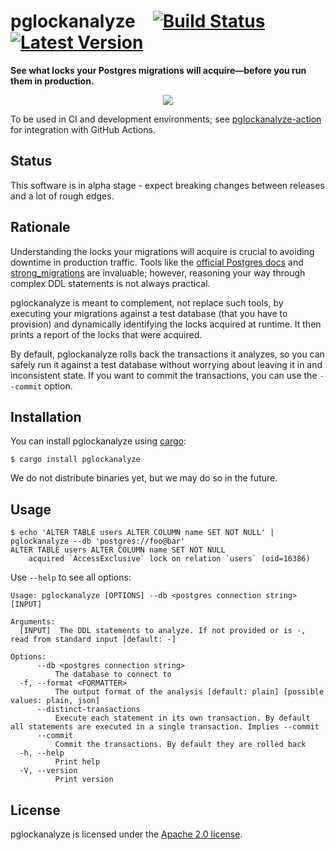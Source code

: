 # pglockanalyze&emsp;[![Build Status]][actions] [![Latest Version]][crates.io]

[Build Status]: https://img.shields.io/github/actions/workflow/status/agis/pglockanalyze/ci.yml?branch=main
[actions]: https://github.com/agis/pglockanalyze/actions?query=branch%3Amain
[Latest Version]: https://img.shields.io/crates/v/pglockanalyze.svg
[crates.io]: https://crates.io/crates/pglockanalyze

**See what locks your Postgres migrations will acquire—before you run them in production.**

<p align="center">
  <img src="https://github.com/user-attachments/assets/3539ef87-8bce-436c-a826-fbdc4a7da526" />
</p>

To be used in CI and development environments; see
[pglockanalyze-action](https://github.com/agis/pglockanalyze-action) for
integration with GitHub Actions.

## Status

This software is in alpha stage - expect breaking changes between releases and a lot of rough edges.

## Rationale

Understanding the locks your migrations will acquire is crucial to avoiding
downtime in  production traffic. Tools like the [official Postgres
docs](https://www.postgresql.org/docs/current/explicit-locking.html) and
[strong_migrations](https://github.com/ankane/strong_migrations) are invaluable;
however, reasoning your way through complex DDL statements is not always
practical.

pglockanalyze is meant to complement, not replace such tools, by executing your
migrations against a test database (that you have to provision) and dynamically
identifying the locks acquired at runtime. It then prints a report of the locks
that were acquired.

By default, pglockanalyze rolls back the transactions it analyzes, so you can
safely run it against a test database without worrying about leaving it in and
inconsistent state. If you want to commit the transactions, you can use the
`--commit` option.

## Installation

You can install pglockanalyze using [cargo](https://doc.rust-lang.org/cargo/getting-started/installation.html):

```shell
$ cargo install pglockanalyze
```

We do not distribute binaries yet, but we may do so in the future.

## Usage

```shell
$ echo 'ALTER TABLE users ALTER COLUMN name SET NOT NULL' | pglockanalyze --db 'postgres://foo@bar'
ALTER TABLE users ALTER COLUMN name SET NOT NULL
	acquired `AccessExclusive` lock on relation `users` (oid=16386)
```

Use `--help` to see all options:

```shell
Usage: pglockanalyze [OPTIONS] --db <postgres connection string> [INPUT]

Arguments:
  [INPUT]  The DDL statements to analyze. If not provided or is -, read from standard input [default: -]

Options:
      --db <postgres connection string>
          The database to connect to
  -f, --format <FORMATTER>
          The output format of the analysis [default: plain] [possible values: plain, json]
      --distinct-transactions
          Execute each statement in its own transaction. By default all statements are executed in a single transaction. Implies --commit
      --commit
          Commit the transactions. By default they are rolled back
  -h, --help
          Print help
  -V, --version
          Print version
```

## License

pglockanalyze is licensed under the [Apache 2.0 license](LICENSE).
